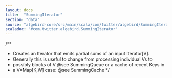 ```yaml
---
layout: docs
title:  "SummingIterator"
section: "data"
source: "algebird-core/src/main/scala/com/twitter/algebird/SummingIterator.scala"
scaladoc: "#com.twitter.algebird.SummingIterator"
---
```


/**
 * Creates an Iterator that emits partial sums of an input Iterator[V].
 * Generally this is useful to change from processing individual Vs to
 * possibly blocks of V @see SummingQueue or a cache of recent Keys in
 * a V=Map[K,W] case: @see SummingCache
 */
